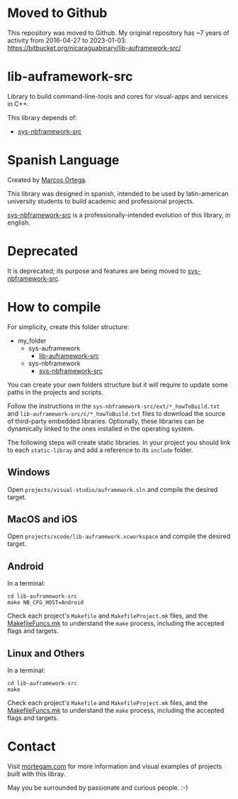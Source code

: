 # Moved to Github

This repository was moved to Github. My original repository has ~7 years of activity from 2016-04-27 to 2023-01-03: https://bitbucket.org/nicaraguabinary/lib-auframework-src/
  
# lib-auframework-src

Library to build command-line-tools and cores for visual-apps and services in C++.

This library depends of:

- [sys-nbframework-src](https://github.com/marcosjom/sys-nbframework-src)


# Spanish Language

Created by [Marcos Ortega](https://mortegam.com/).

This library was designed in spanish, intended to be used by latin-american university students to build academic and professional projects.

[sys-nbframework-src](https://github.com/marcosjom/sys-nbframework-src) is a professionally-intended evolution of this library, in english.

# Deprecated

It is deprecated; its purpose and features are being moved to [sys-nbframework-src](https://github.com/marcosjom/sys-nbframework-src).

# How to compile

For simplicity, create this folder structure:

- my_folder
   - sys-auframework<br/>
      - [lib-auframework-src](https://github.com/marcosjom/lib-auframework-src)<br/>
   - sys-nbframework<br/>
      - [sys-nbframework-src](https://github.com/marcosjom/sys-nbframework-src)<br/>

You can create your own folders structure but it will require to update some paths in the projects and scripts.

Follow the instructions in the `sys-nbframework-src/ext/*_howToBuild.txt` and `lib-auframework-src/c/*_howToBuild.txt` files to download the source of third-party embedded libraries. Optionally, these libraries can be dynamically linked to the ones installed in the operating system.

The following steps will create static libraries. In your project you should link to each `static-libray` and add a reference to its `include` folder.

## Windows

Open `projects/visual-studio/auframework.sln` and compile the desired target.

## MacOS and iOS

Open `projects/xcode/lib-auframework.xcworkspace` and compile the desired target.

## Android

In a terminal:

```
cd lib-auframework-src
make NB_CFG_HOST=Android
```

Check each project's `Makefile` and `MakefileProject.mk` files, and the [MakefileFuncs.mk](https://github.com/marcosjom/sys-nbframework-src?tab=readme-ov-file#makefilefuncsmk) to understand the `make` process, including the accepted flags and targets. 

## Linux and Others

In a terminal:

```
cd lib-auframework-src
make
```

Check each project's `Makefile` and `MakefileProject.mk` files, and the [MakefileFuncs.mk](https://github.com/marcosjom/sys-nbframework-src?tab=readme-ov-file#makefilefuncsmk) to understand the `make` process, including the accepted flags and targets.

# Contact

Visit [mortegam.com](https://mortegam.com/) for more information and visual examples of projects built with this libray.

May you be surrounded by passionate and curious people. :-)
